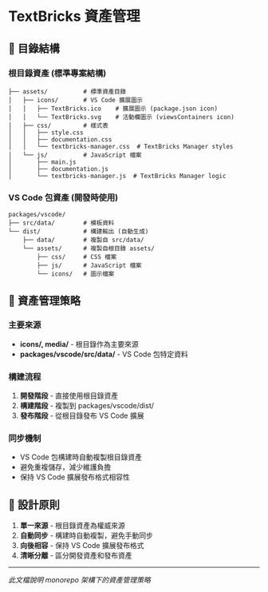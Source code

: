 # TextBricks 資產管理

## 📁 目錄結構

### 根目錄資產 (標準專案結構)
```
├── assets/          # 標準資產目錄
│   ├── icons/       # VS Code 擴展圖示
│   │   ├── TextBricks.ico    # 擴展圖示 (package.json icon)
│   │   └── TextBricks.svg    # 活動欄圖示 (viewsContainers icon)
│   ├── css/         # 樣式表
│   │   ├── style.css
│   │   ├── documentation.css
│   │   └── textbricks-manager.css  # TextBricks Manager styles
│   └── js/          # JavaScript 檔案
│       ├── main.js
│       ├── documentation.js
│       └── textbricks-manager.js  # TextBricks Manager logic
```

### VS Code 包資產 (開發時使用)
```
packages/vscode/
├── src/data/        # 模板資料
└── dist/            # 構建輸出 (自動生成)
    ├── data/        # 複製自 src/data/
    └── assets/      # 複製自根目錄 assets/
        ├── css/     # CSS 檔案
        ├── js/      # JavaScript 檔案
        └── icons/   # 圖示檔案
```

## 🔄 資產管理策略

### 主要來源
- **icons/, media/** - 根目錄作為主要來源
- **packages/vscode/src/data/** - VS Code 包特定資料

### 構建流程
1. **開發階段** - 直接使用根目錄資產
2. **構建階段** - 複製到 packages/vscode/dist/
3. **發布階段** - 從根目錄發布 VS Code 擴展

### 同步機制
- VS Code 包構建時自動複製根目錄資產
- 避免重複儲存，減少維護負擔
- 保持 VS Code 擴展發布格式相容性

## 🎯 設計原則

1. **單一來源** - 根目錄資產為權威來源
2. **自動同步** - 構建時自動複製，避免手動同步
3. **向後相容** - 保持 VS Code 擴展發布格式
4. **清晰分離** - 區分開發資產和發布資產

---
*此文檔說明 monorepo 架構下的資產管理策略*